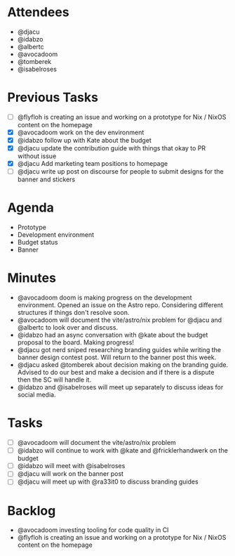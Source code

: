 # Attendees

- @djacu
- @idabzo
- @albertc
- @avocadoom
- @tomberek
- @isabelroses
 
# Previous Tasks

- [ ] @flyfloh is creating an issue and working on a prototype for Nix / NixOS content on the homepage
- [x] @avocadoom work on the dev environment
- [x] @idabzo follow up with Kate about the budget
- [x] @djacu update the contribution guide with things that okay to PR without issue
- [x] @djacu Add marketing team positions to homepage
- [ ] @djacu write up post on discourse for people to submit designs for the banner and stickers

# Agenda

- Prototype
- Development environment
- Budget status
- Banner

# Minutes

- @avocadoom doom is making progress on the development environment. Opened an issue on the Astro repo. Considering different structures if things don't resolve soon.
- @avocadoom will document the vite/astro/nix problem for @djacu and @albertc to look over and discuss.
- @idabzo had an async conversation with @kate about the budget proposal to the board. Making progress!
- @djacu got nerd sniped researching branding guides while writing the banner design contest post. Will return to the banner post this week.
- @djacu asked @tomberek about decision making on the branding guide. Advised to do our best and make a decision and if there is a dispute then the SC will handle it.
- @idabzo and @isabelroses will meet up separately to discuss ideas for social media.

# Tasks

- [ ] @avocadoom will document the vite/astro/nix problem
- [ ] @idabzo will continue to work with @kate and @fricklerhandwerk on the budget
- [ ] @idabzo will meet with @isabelroses
- [ ] @djacu will work on the banner post
- [ ] @djacu will meet up with @ra33it0 to discuss branding guides

# Backlog

- @avocadoom investing tooling for code quality in CI
- @flyfloh is creating an issue and working on a prototype for Nix / NixOS content on the homepage

